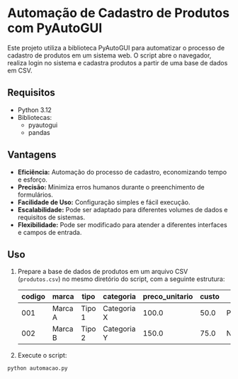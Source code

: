 # Automação de Cadastro de Produtos com PyAutoGUI

Este projeto utiliza a biblioteca PyAutoGUI para automatizar o processo de cadastro de produtos em um sistema web. O script abre o navegador, realiza login no sistema e cadastra produtos a partir de uma base de dados em CSV.

## Requisitos

- Python 3.12
- Bibliotecas:
  - pyautogui
  - pandas

## Vantagens

- **Eficiência:** Automação do processo de cadastro, economizando tempo e esforço.
- **Precisão:** Minimiza erros humanos durante o preenchimento de formulários.
- **Facilidade de Uso:** Configuração simples e fácil execução.
- **Escalabilidade:** Pode ser adaptado para diferentes volumes de dados e requisitos de sistemas.
- **Flexibilidade:** Pode ser modificado para atender a diferentes interfaces e campos de entrada.

## Uso

1. Prepare a base de dados de produtos em um arquivo CSV (`produtos.csv`) no mesmo diretório do script, com a seguinte estrutura:

   | codigo | marca        | tipo        | categoria     | preco_unitario | custo | obs    |
   |--------|--------------|-------------|---------------|----------------|-------|--------|
   | 001    | Marca A      | Tipo 1      | Categoria X   | 100.0          | 50.0  | Promo  |
   | 002    | Marca B      | Tipo 2      | Categoria Y   | 150.0          | 75.0  | NaN    |

2. Execute o script:

```bash
python automacao.py
